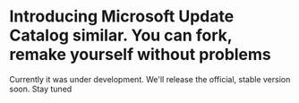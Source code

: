 # Introducing Microsoft Update Catalog similar. You can fork, remake yourself without problems

Currently it was under development. We'll release the official, stable version soon. Stay tuned
